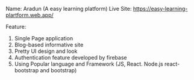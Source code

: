 Name: Aradun (A easy learning platform)
Live Site: https://easy-learning-plartform.web.app/ 

Feature:
1. Single Page application
2. Blog-based informative site
3. Pretty UI design and look
4. Authentication feature developed by firebase
5. Using Popular language and Framework
(JS, React. Node.js react-bootstrap and bootstrap)
